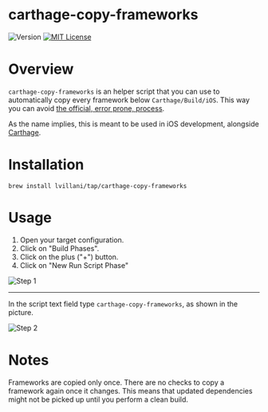 # carthage-copy-frameworks

![Version](https://img.shields.io/badge/version-v1.2.0-blue.svg)
[![MIT License](https://img.shields.io/badge/license-mit-blue.svg)](http://choosealicense.com/licenses/mit/)


# Overview

`carthage-copy-frameworks` is an helper script that you can use to automatically copy every
framework below `Carthage/Build/iOS`. This way you can avoid [the official, error prone,
process](https://github.com/Carthage/Carthage#if-youre-building-for-ios).

As the name implies, this is meant to be used in iOS development, alongside
[Carthage](https://github.com/Carthage/Carthage).


# Installation

    brew install lvillani/tap/carthage-copy-frameworks


# Usage

1. Open your target configuration.
2. Click on "Build Phases".
3. Click on the plus ("+") button.
4. Click on "New Run Script Phase"

![Step 1](images/step1.png)

----

In the script text field type `carthage-copy-frameworks`, as shown in the picture.

![Step 2](images/step2.png)


# Notes

Frameworks are copied only once. There are no checks to copy a framework again once it changes. This
means that updated dependencies might not be picked up until you perform a clean build.
